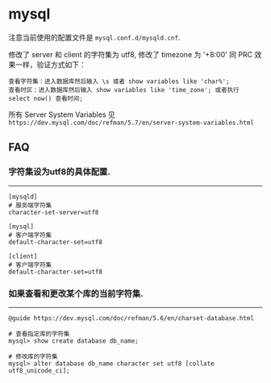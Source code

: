 # mysql

注意当前使用的配置文件是 `mysql.conf.d/mysqld.cnf`.

修改了 server 和 client 的字符集为 utf8, 修改了 timezone 为 '+8:00' 同 PRC 效果一样，验证方式如下：
```
查看字符集：进入数据库然后输入 \s 或者 show variables like 'char%';
查看时区：进入数据库然后输入 show variables like 'time_zone'; 或者执行 select now() 查看时间;
```

所有 Server System Variables 见 `https://dev.mysql.com/doc/refman/5.7/en/server-system-variables.html`

## FAQ

### 字符集设为utf8的具体配置.
---
```
[mysqld]
# 服务端字符集
character-set-server=utf8

[mysql]
# 客户端字符集
default-character-set=utf8

[client]
# 客户端字符集
default-character-set=utf8
```

### 如果查看和更改某个库的当前字符集.
---
```
@guide https://dev.mysql.com/doc/refman/5.6/en/charset-database.html

# 查看指定库的字符集
mysql> show create database db_name;

# 修改库的字符集
mysql> alter database db_name character set utf8 [collate utf8_unicode_ci];
```

